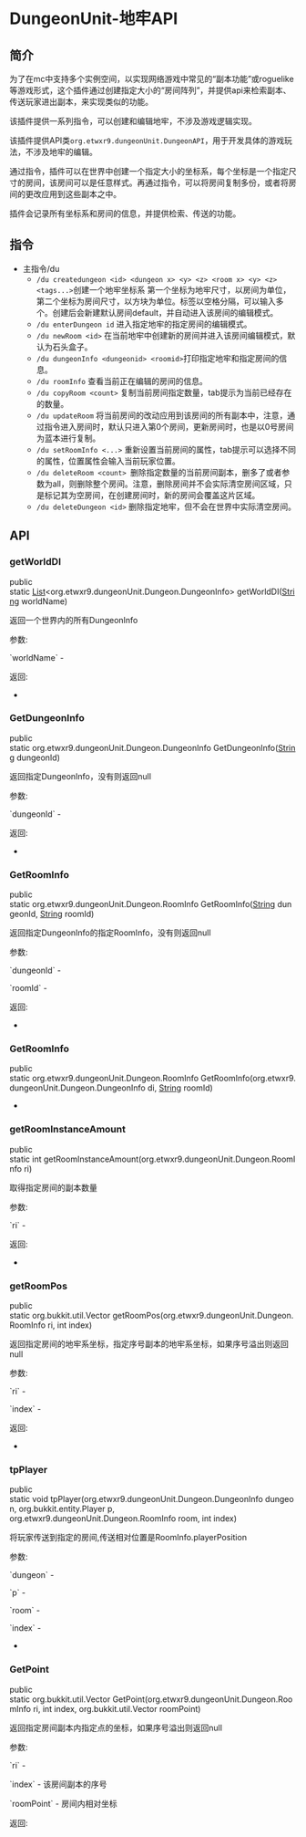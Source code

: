 # DungeonUnit-地牢API
## 简介
为了在mc中支持多个实例空间，以实现网络游戏中常见的“副本功能”或roguelike等游戏形式，这个插件通过创建指定大小的“房间阵列”，并提供api来检索副本、传送玩家进出副本，来实现类似的功能。

该插件提供一系列指令，可以创建和编辑地牢，不涉及游戏逻辑实现。

该插件提供API类`org.etwxr9.dungeonUnit.DungeonAPI`，用于开发具体的游戏玩法，不涉及地牢的编辑。

通过指令，插件可以在世界中创建一个指定大小的坐标系，每个坐标是一个指定尺寸的房间，该房间可以是任意样式。再通过指令，可以将房间复制多份，或者将房间的更改应用到这些副本之中。

插件会记录所有坐标系和房间的信息，并提供检索、传送的功能。

## 指令
* 主指令/du
  * `/du createdungeon <id> <dungeon x> <y> <z> <room x> <y> <z> <tags...>`创建一个地牢坐标系 第一个坐标为地牢尺寸，以房间为单位，第二个坐标为房间尺寸，以方块为单位。标签以空格分隔，可以输入多个。创建后会新建默认房间default，并自动进入该房间的编辑模式。
  * `/du enterDungeon id` 进入指定地牢的指定房间的编辑模式。
  * `/du newRoom <id>` 在当前地牢中创建新的房间并进入该房间编辑模式，默认为石头盒子。
  * `/du dungeonInfo <dungeonid> <roomid>`打印指定地牢和指定房间的信息。
  * `/du roomInfo` 查看当前正在编辑的房间的信息。
  * `/du copyRoom <count>` 复制当前房间指定数量，tab提示为当前已经存在的数量。
  * `/du updateRoom` 将当前房间的改动应用到该房间的所有副本中，注意，通过指令进入房间时，默认只进入第0个房间，更新房间时，也是以0号房间为蓝本进行复制。
  * `/du setRoomInfo <...>` 重新设置当前房间的属性，tab提示可以选择不同的属性，位置属性会输入当前玩家位置。
  * `/du deleteRoom <count> `删除指定数量的当前房间副本，删多了或者参数为all，则删除整个房间。注意，删除房间并不会实际清空房间区域，只是标记其为空房间，在创建房间时，新的房间会覆盖这片区域。
  * `/du deleteDungeon <id>` 删除指定地牢，但不会在世界中实际清空房间。

## API

### getWorldDI

public static [List](https://docs.oracle.com/en/java/javase/17/docs/api/java.base/java/util/List.html "java.util中的类或接口")<org.etwxr9.dungeonUnit.Dungeon.DungeonInfo> getWorldDI([String](https://docs.oracle.com/en/java/javase/17/docs/api/java.base/java/lang/String.html "java.lang中的类或接口") worldName)

返回一个世界内的所有DungeonInfo

参数:

\`worldName\` -

返回:

*

### GetDungeonInfo

public static org.etwxr9.dungeonUnit.Dungeon.DungeonInfo GetDungeonInfo([String](https://docs.oracle.com/en/java/javase/17/docs/api/java.base/java/lang/String.html "java.lang中的类或接口") dungeonId)

返回指定DungeonInfo，没有则返回null

参数:

\`dungeonId\` -

返回:

*

### GetRoomInfo

public static org.etwxr9.dungeonUnit.Dungeon.RoomInfo GetRoomInfo([String](https://docs.oracle.com/en/java/javase/17/docs/api/java.base/java/lang/String.html "java.lang中的类或接口") dungeonId, [String](https://docs.oracle.com/en/java/javase/17/docs/api/java.base/java/lang/String.html "java.lang中的类或接口") roomId)

返回指定DungeonInfo的指定RoomInfo，没有则返回null

参数:

\`dungeonId\` -

\`roomId\` -

返回:

*

### GetRoomInfo

public static org.etwxr9.dungeonUnit.Dungeon.RoomInfo GetRoomInfo(org.etwxr9.dungeonUnit.Dungeon.DungeonInfo di, [String](https://docs.oracle.com/en/java/javase/17/docs/api/java.base/java/lang/String.html "java.lang中的类或接口") roomId)

*

### getRoomInstanceAmount

public static int getRoomInstanceAmount(org.etwxr9.dungeonUnit.Dungeon.RoomInfo ri)

取得指定房间的副本数量

参数:

\`ri\` -

返回:

*

### getRoomPos

public static org.bukkit.util.Vector getRoomPos(org.etwxr9.dungeonUnit.Dungeon.RoomInfo ri, int index)

返回指定房间的地牢系坐标，指定序号副本的地牢系坐标，如果序号溢出则返回null

参数:

\`ri\` -

\`index\` -

返回:

*

### tpPlayer

public static void tpPlayer(org.etwxr9.dungeonUnit.Dungeon.DungeonInfo dungeon, org.bukkit.entity.Player p, org.etwxr9.dungeonUnit.Dungeon.RoomInfo room, int index)

将玩家传送到指定的房间,传送相对位置是RoomInfo.playerPosition

参数:

\`dungeon\` -

\`p\` -

\`room\` -

\`index\` -

*

### GetPoint

public static org.bukkit.util.Vector GetPoint(org.etwxr9.dungeonUnit.Dungeon.RoomInfo ri, int index, org.bukkit.util.Vector roomPoint)

返回指定房间副本内指定点的坐标，如果序号溢出则返回null

参数:

\`ri\` -

\`index\` - 该房间副本的序号

\`roomPoint\` - 房间内相对坐标

返回:</section>